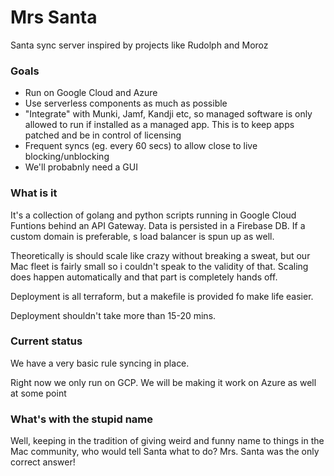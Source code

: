 # Mrs Santa

Santa sync server inspired by projects like Rudolph and Moroz

### Goals

* Run on Google Cloud and Azure
* Use serverless components as much as possible
* "Integrate" with Munki, Jamf, Kandji etc, so managed software is only allowed to run if installed as a managed app. This is to keep apps patched and be in control of licensing
* Frequent syncs (eg. every 60 secs) to allow close to live blocking/unblocking
* We'll probabnly need a GUI

### What is it

It's a collection of golang and python scripts running in Google Cloud Funtions behind an API Gateway. Data is persisted in a Firebase DB. If a custom domain is preferable, s load balancer is spun up as well.

Theoretically is should scale like crazy without breaking a sweat, but our Mac fleet is fairly small so i couldn't speak to the validity of that. Scaling does happen automatically and that part is completely hands off.

Deployment is all terraform, but a makefile is provided fo make life easier.

Deployment shouldn't take more than 15-20 mins.

### Current status

We have a very basic rule syncing in place.

Right now we only run on GCP. We will be making it work on Azure as well at some point

### What's with the stupid name

Well, keeping in the tradition of giving weird and funny name to things in the Mac community, who would tell Santa what to do? Mrs. Santa was the only correct answer!